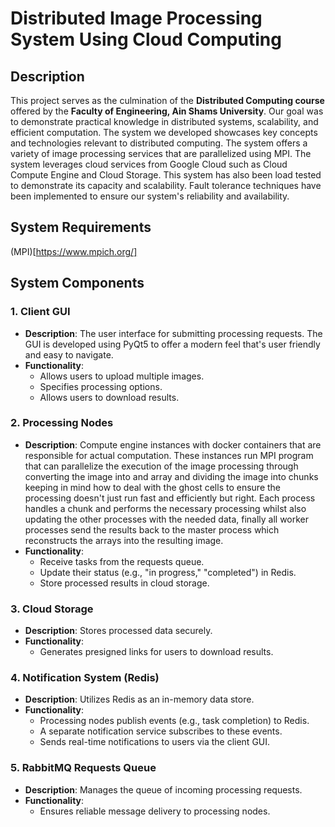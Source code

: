 # Distributed Image Processing System Using Cloud Computing

## Description

This project serves as the culmination of the **Distributed Computing course** offered by the **Faculty of Engineering, Ain Shams University**. Our goal was to demonstrate practical knowledge in distributed systems, scalability, and efficient computation. The system we developed showcases key concepts and technologies relevant to distributed computing. The system offers a variety of image processing services that are parallelized using MPI. The system leverages cloud services from Google Cloud such as Cloud Compute Engine and Cloud Storage. This system has also been load tested to demonstrate its capacity and scalability. Fault tolerance techniques have been implemented to ensure our system's reliability and availability.

## System Requirements
(MPI)[https://www.mpich.org/]

## System Components

### 1. Client GUI

- **Description**: The user interface for submitting processing requests. The GUI is developed using PyQt5 to offer a modern feel that's user friendly and easy to navigate.
- **Functionality**:
    - Allows users to upload multiple images.
    - Specifies processing options.
    - Allows users to download results.

### 2. Processing Nodes

- **Description**: Compute engine instances with docker containers that are responsible for actual computation. These instances run MPI program that can parallelize the execution of the image processing through converting the image into and array and dividing the image into chunks keeping in mind how to deal with the ghost cells to ensure the processing doesn't just run fast and efficiently but right. Each process handles a chunk and performs the necessary processing whilst also updating the other processes with the needed data, finally all worker processes send the results back to the master process which reconstructs the arrays into the resulting image.
- **Functionality**:
    - Receive tasks from the requests queue.
    - Update their status (e.g., "in progress," "completed") in Redis.
    - Store processed results in cloud storage.

### 3. Cloud Storage

- **Description**: Stores processed data securely.
- **Functionality**:
    - Generates presigned links for users to download results.

### 4. Notification System (Redis)

- **Description**: Utilizes Redis as an in-memory data store.
- **Functionality**:
    - Processing nodes publish events (e.g., task completion) to Redis.
    - A separate notification service subscribes to these events.
    - Sends real-time notifications to users via the client GUI.

### 5. RabbitMQ Requests Queue

- **Description**: Manages the queue of incoming processing requests.
- **Functionality**:
    - Ensures reliable message delivery to processing nodes.
